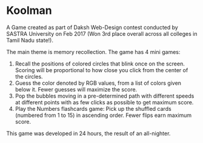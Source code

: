 # Koolman
A Game created as part of Daksh Web-Design contest conducted by SASTRA University on Feb 2017 (Won 3rd place overall across all colleges in Tamil Nadu state!).

The main theme is memory recollection. The game has 4 mini games:
  1. Recall the positions of colored circles that blink once on the screen. Scoring will be proportional to how close you click from the center of the circles.
  2. Guess the color denoted by RGB values, from a list of colors given below it. Fewer guesses will maximize the score.
  3. Pop the bubbles moving in a pre-determined path with different speeds at different points with as few clicks as possible to get maximum score.
  4. Play the Numbers flashcards game: Pick up the shuffled cards (numbered from 1 to 15) in ascending order. Fewer flips earn maximum score.

This game was developed in 24 hours, the result of an all-nighter.
